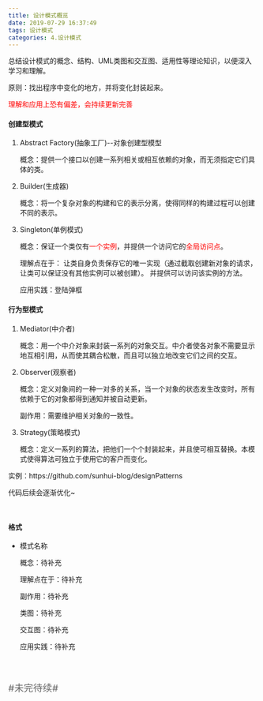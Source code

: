 ```yaml
---
title: 设计模式概览
date: 2019-07-29 16:37:49
tags: 设计模式
categories: 4.设计模式
---
```

<p>总结设计模式的概念、结构、UML类图和交互图、适用性等理论知识，以便深入学习和理解。</p>
<style type="text/css">
.red{color:red;}
</style>

<!-- more -->
<p>原则：找出程序中变化的地方，并将变化封装起来。</p>

<p class="red">理解和应用上恐有偏差，会持续更新完善</p>

<h4>创建型模式</h4>
<ol>
  <li>Abstract Factory(抽象工厂)--对象创建型模型
    <div style="margin-top:10px;">
      <p>
        概念：提供一个接口以创建一系列相关或相互依赖的对象，而无须指定它们具体的类。
      </p>
    </div>
  </li>
  <li>Builder(生成器)
    <div style="margin-top:10px;">
      <p>
        概念：将一个复杂对象的构建和它的表示分离，使得同样的构建过程可以创建不同的表示。
      </p>
    </div>
  </li>
  <li>Singleton(单例模式)
    <div style="margin-top:10px;">
      <p>
        概念：保证一个类仅有<span class="red">一个实例</span>，并提供一个访问它的<span class="red">全局访问点</span>。
      </p>
      <p>
        理解点在于：
          让类自身负责保存它的唯一实现（通过截取创建新对象的请求，让类可以保证没有其他实例可以被创建）。
          并提供可以访问该实例的方法。
      </p>
      <p>
        应用实践：登陆弹框
      <p>
    </div>
  </li>
</ol>

<h4>行为型模式</h4>
<ol>
  <li>Mediator(中介者)
    <div style="margin-top:10px;">
      <p>
        概念：用一个中介对象来封装一系列的对象交互。中介者使各对象不需要显示地互相引用，从而使其耦合松散，而且可以独立地改变它们之间的交互。
      </p>
    </div>
  </li>
  <li>Observer(观察者)
    <div>
      <p>
        概念：定义对象间的一种一对多的关系，当一个对象的状态发生改变时，所有依赖于它的对象都得到通知并被自动更新。
      </p>
      <p>
        副作用：需要维护相关对象的一致性。
      </p>
    </div>
  </li>
  <li>Strategy(策略模式)
    <div style="margin-top:10px;">
      <p>
        概念：定义一系列的算法，把他们一个个封装起来，并且使可相互替换。本模式使得算法可独立于使用它的客户而变化。
      </p>
    </div>
  </li>
</ol>

<p>实例：https://github.com/sunhui-blog/designPatterns</p>  

代码后续会逐渐优化~

<h4 style="margin-top:50px;">格式</h4>
<ul>
  <li>模式名称
    <div style="margin-top:10px;">
      <p>
        概念：待补充
      </p>
      <p>
        理解点在于：待补充
      </p>
      <p>
        副作用：待补充
      </p>
      <p>
        类图：待补充
      </p>
      <p>
        交互图：待补充
      </p>
      <p>
        应用实践：待补充
      </p>
    </div>
  </li>
</ul>

<p style="margin-top: 60px;color: #666;font-size: 1.2rem;">#未完待续#</p>
